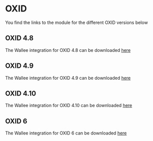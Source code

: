 # OXID
You find the links to the module for the different OXID versions below

## OXID 4.8
The Wallee integration for OXID 4.8 can be downloaded [here](https://github.com/wallee-payment/oxid-4.8)

## OXID 4.9
The Wallee integration for OXID 4.9 can be downloaded [here](https://github.com/wallee-payment/oxid-4.9)

## OXID 4.10
The Wallee integration for OXID 4.10 can be downloaded [here](https://github.com/wallee-payment/oxid-4.10)

## OXID 6
The Wallee integration for OXID 6 can be downloaded [here](https://github.com/wallee-payment/oxid-6.0)
